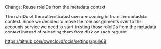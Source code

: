 Change: Reuse roleIDs from the metadata context

The roleIDs of the authenticated user are coming in from the metadata context. Since we decided to move the role assignments over to the accounts service we need to start trusting those roleIDs from the metadata context instead of reloading them from disk on each request.

https://github.com/owncloud/ocis/settings/pull/69

